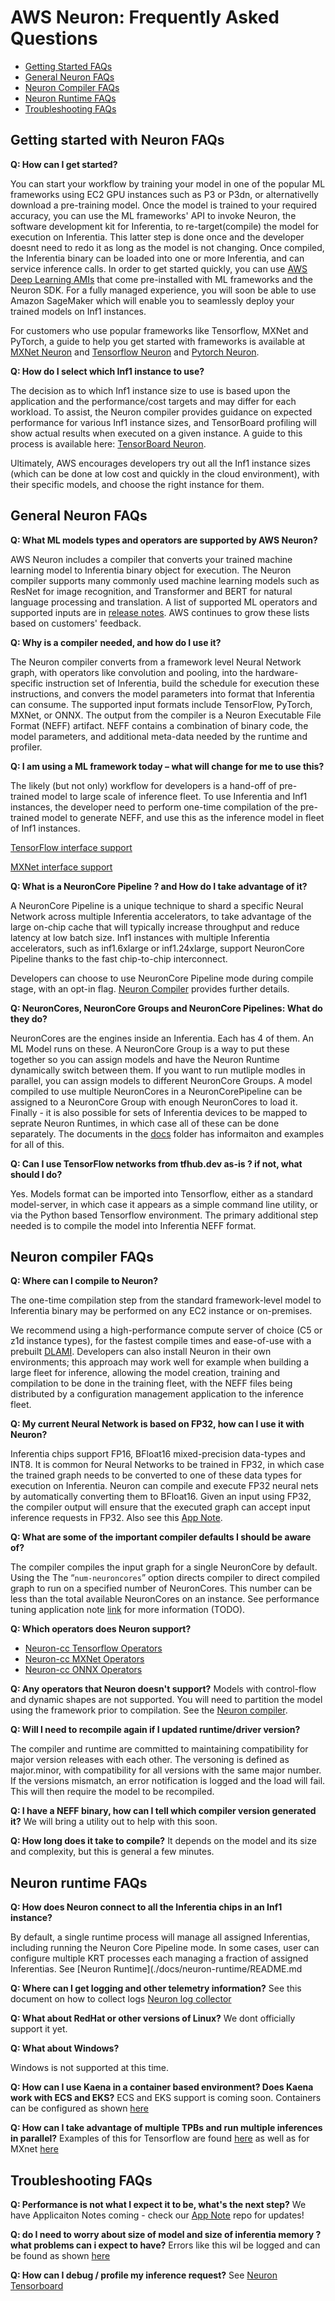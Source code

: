 # AWS Neuron: Frequently Asked Questions 

* [Getting Started FAQs](#getting-started)
* [General Neuron FAQs](#general)
* [Neuron Compiler FAQs](#compiler)
* [Neuron Runtime FAQs](#runtime)
* [Troubleshooting FAQs](#troubleshooting)


<a name="getting-started"></a>
## Getting started with Neuron FAQs

**Q: How can I get started?**

You can start your workflow by training your model in one of the popular ML frameworks using EC2 GPU instances such as P3 or P3dn, or alternativelly download a pre-training model. Once the model is trained to your required accuracy, you can use the ML frameworks' API to invoke Neuron, the software development kit for Inferentia, to re-target(compile) the model for execution on Inferentia. This latter step is done once and the developer doesnt need to redo it as long as the model is not changing. Once compiled, the Inferentia binary can be loaded into one or more Inferentia, and can service inference calls. In order to get started quickly, you can use [AWS Deep Learning AMIs](https://aws.amazon.com/machine-learning/amis/) that come pre-installed with ML frameworks and the Neuron SDK. For a fully managed experience, you will soon be able to use Amazon SageMaker which will enable you to seamlessly deploy your trained models on Inf1 instances. 

For customers who use popular frameworks like Tensorflow, MXNet and PyTorch, a guide to help you get started with frameworks 
is available at [MXNet Neuron](./docs/mxnet-neuron/readme.md) and  [Tensorflow Neuron](./docs/tensorflow-neuron/readme.md) and [Pytorch Neuron](./docs/pytorch-neuron/README.md). 

**Q: How do I select which Inf1 instance to use?**

The decision as to which Inf1 instance size to use is based upon the application and the performance/cost targets and may differ for each workload. To assist, the Neuron compiler provides guidance on expected performance for various Inf1 instance sizes, and TensorBoard profiling will show actual results when executed on a given instance. A guide to this process is available here: [TensorBoard Neuron](./docs/neuron-tools/getting-started-tensorboard-neuron.md).

Ultimately, AWS encourages developers try out all the Inf1 instance sizes (which can be done at low cost and quickly in the cloud environment), with their specific models, and choose the right instance for them.


<a name="general"></a>
## General Neuron FAQs

**Q: What ML models types and operators are supported by AWS Neuron?**

AWS Neuron includes a compiler that converts your trained machine learning model to Inferentia binary object for execution. The Neuron compiler supports many commonly used machine learning models such as ResNet for image recognition, and Transformer and BERT for natural language processing and translation. A list of supported ML operators and supported inputs are in [release notes](./release-notes/). AWS continues to grow these lists based on customers' feedback. 

**Q: Why is a compiler needed, and how do I use it?**

The Neuron compiler converts from a framework level Neural Network graph, with operators like convolution and pooling, into the hardware-specific instruction set of Inferentia, build the schedule for execution these instructions, and convers the model parameters into format that Inferentia can consume.  The supported input formats include TensorFlow, PyTorch, MXNet, or ONNX. The output from the compiler is a Neuron Executable File Format (NEFF) artifact. NEFF contains a combination of binary code, the model parameters, and additional meta-data needed by the runtime and profiler. 

**Q: I am using a ML framework today – what will change for me to use this?**

The likely (but not only) workflow for developers is a hand-off of pre-trained model to large scale of inference fleet.
To use Inferentia and Inf1 instances, the developer need to perform one-time compilation of the pre-trained model to generate NEFF, and use this as the inference model in fleet of Inf1 instances.

[TensorFlow interface support](./docs/tensorflow-neuron/readme.md)

[MXNet interface support](./docs/mxnet-neuron/readme.md)


**Q: What is a NeuronCore Pipeline ? and How do I take advantage of it?**

A NeuronCore Pipeline is a unique technique to shard a specific Neural Network across multiple Inferentia accelerators, to take advantage of the large on-chip cache that will typically increase throughput and reduce latency at low batch size. Inf1 instances with multiple Inferentia accelerators, such as inf1.6xlarge or inf1.24xlarge, support NeuronCore Pipeline thanks to the fast chip-to-chip interconnect. 

Developers can choose to use NeuronCore Pipeline mode during compile stage, with an opt-in flag. [Neuron Compiler](./docs/neuron-cc/readme.md) provides further details. 

**Q: NeuronCores, NeuronCore Groups and NeuronCore Pipelines: What do they do?**

NeuronCores are the engines inside an Inferentia. Each has 4 of them. An ML Model runs on these. A NeuronCore Group is a way to put these together so you can assign models and have the Neuron Runtime dynamically switch between them. If you want to run mutliple modles in parallel, you can assign models to different NeuronCore Groups. A model compiled to use multiple NeuronCores in a NeuronCorePipeline can be assigned to a NeuronCore Group with enough NeuronCores to load it. Finally - it is also possible for sets of Inferentia devices to be mapped to seprate Neuron Runtimes, in which case all of these can be done separately. The documents in the [docs](./docs) folder has informaiton and examples for all of this.

**Q: Can I use TensorFlow networks from tfhub.dev as-is ? if not, what should I do?**

Yes. Models format can  be imported into Tensorflow, either as a standard model-server, in which case it appears as a simple command line utility, or via the Python based Tensorflow environment.  The primary additional step needed is to compile the model into Inferentia NEFF format. 


<a name="compiler"></a>
## Neuron compiler FAQs

**Q: Where can I compile to Neuron?** 

The one-time compilation step from the standard framework-level model to Inferentia binary may be performed on any EC2 instance or on-premises. 

We recommend using a high-performance compute server of choice (C5 or z1d instance types), for the fastest compile times and 
ease-of-use with a prebuilt [DLAMI](https://aws.amazon.com/machine-learning/amis/). Developers can also install Neuron in their own environments; this approach may work well 
for example when building a large fleet for inference, allowing the model creation, training and compilation to be done in the 
training fleet, with the NEFF files being distributed by a configuration management application to the inference fleet.

**Q: My current Neural Network is based on FP32, how can I use it with Neuron?**

Inferentia chips support FP16, BFloat16 mixed-precision data-types and INT8. It is common for Neural Networks to be trained in FP32, in which case the trained graph needs to be converted to one of these data types for execution on Inferentia. Neuron can compile and execute FP32 neural nets by automatically converting them to BFloat16. Given an input using FP32, the compiler output will ensure that the executed graph can accept input inference requests in FP32. Also see this [App Note](./docs/appnotes/data-types.md).

**Q: What are some of the important compiler defaults I should be aware of?**

The compiler compiles the input graph for a single NeuronCore by default.  Using the The “`num-neuroncores`” option directs compiler to direct compiled graph to run on a specified number of NeuronCores. This number can be less than the total available NeuronCores on an instance. See performance tuning application note [link](.) for more information (TODO). 

**Q: Which operators does Neuron support?**
* [Neuron-cc Tensorflow Operators](./release-notes/neuron-cc-ops-tensorflow.md)
* [Neuron-cc MXNet Operators](./release-notes/neuron-cc-ops-mxnet.md)
* [Neuron-cc ONNX Operators](./release-notes/neuron-cc-ops-onnx.md)

**Q: Any operators that Neuron doesn't support?**
Models with control-flow and dynamic shapes are not supported. You will need to partition the model using the framework prior to compilation. See the [Neuron compiler](./docs/neuron-cc/readme.md). 

**Q: Will I need to recompile again if I updated runtime/driver version?**

The compiler and runtime are committed to maintaining compatibility for major version releases with each other. The versoning is defined as major.minor, with compatibility for all versions with the same major number. If the versions mismatch, an error notification is logged and the load will fail. This will then require the model to be recompiled.

**Q: I have a NEFF binary, how can I tell which compiler version generated it?**
We will bring a utility out to help with this soon.

**Q: How long does it take to compile?**
It depends on the model and its size and complexity, but this is general a few minutes. 

<a name="runtime"></a>
## Neuron runtime FAQs

**Q: How does Neuron connect to all the Inferentia chips in an Inf1 instance?**

By default, a single runtime process will manage all assigned Inferentias, including running the Neuron Core Pipeline mode. In some cases, user can configure multiple KRT processes each managing a fraction of assigned Inferentias. See [Neuron Runtime](./docs/neuron-runtime/README.md 


**Q: Where can I get logging and other telemetry information?**
See this document on how to collect logs [Neuron log collector](./docs/neuron-tools/tutorial-neuron-gatherinfo.md)

**Q: What about RedHat or other versions of Linux?**
We dont officially support it yet. 

**Q: What about Windows?**

Windows is not supported at this time.

**Q: How can I use Kaena in a container based environment? Does Kaena work with ECS and EKS?**
ECS and EKS support is coming soon. Containers can be configured as shown [here](./docs/neuron-runtime/tutorial-containers.md)


**Q: How can I take advantage of multiple TPBs and run multiple inferences in parallel?**
Examples of this for Tensorflow are found [here](./docs/tensorflow-neuron/tutorial-NeuronCore-Group.md) as well as for MXnet  [here](./docs/mxnet-neuron/tutorial-neuroncore-groups.md)


<a name="troubleshooting"></a>
## Troubleshooting FAQs

**Q: Performance is not what I expect it to be, what's the next step?**
We have Applicaiton Notes coming - check our [App Note](./docs/appnotes/README.md) repo for updates!

**Q: do I need to worry about size of model and size of inferentia memory ? what problems can i expect to have?**
Errors like this wil be logged and can be found as shown [here](./docs/neuron-tools/tutorial-neuron-gatherinfo.md)

**Q: How can I  debug / profile my inference request?**
See [Neuron Tensorboard](./docs/neuron-tools/getting-started-tensorboard-neuron.md)

